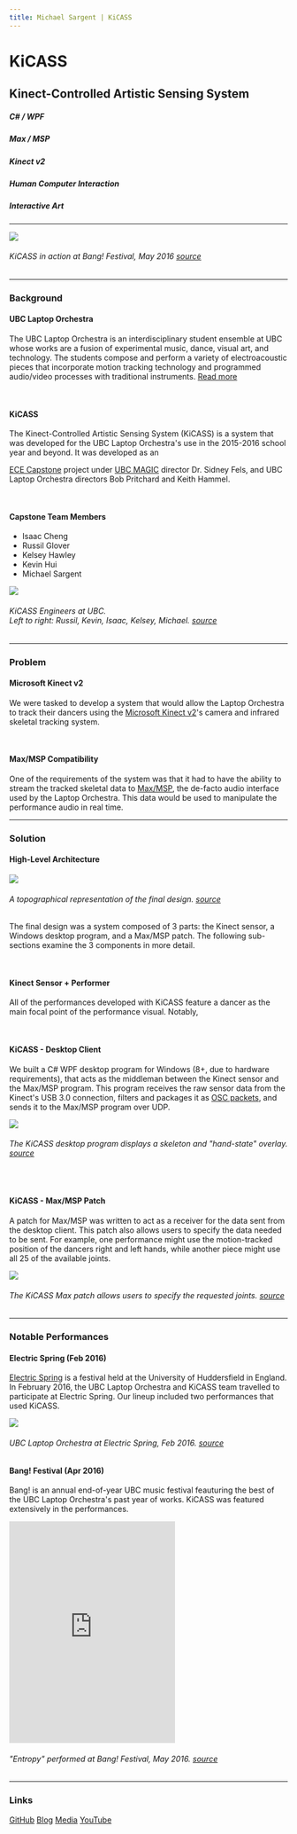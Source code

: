 ```yaml
---
title: Michael Sargent | KiCASS
---
```


# KiCASS

## Kinect-Controlled Artistic Sensing System

##### C# / WPF

##### Max / MSP

##### Kinect v2

##### Human Computer Interaction

##### Interactive Art

<hr>

<img src="/entropy.gif" />

###### KiCASS in action at Bang! Festival, May 2016 [source][entropy]

<hr>

### Background

#### UBC Laptop Orchestra

The UBC Laptop Orchestra is an interdisciplinary student ensemble at UBC whose works
are a fusion of experimental music, dance, visual art, and technology. The students
compose and perform a variety of electroacoustic pieces that incorporate motion tracking
technology and programmed audio/video processes with traditional instruments.
[Read more][laptop]

<br>

#### KiCASS

The Kinect-Controlled Artistic Sensing System (KiCASS) is a system that was developed
for the UBC Laptop Orchestra's use in the 2015-2016 school year and beyond. It was
developed as an

[ECE Capstone][capstone] project under [UBC MAGIC][magic] director Dr. Sidney Fels, and
UBC Laptop Orchestra directors Bob Pritchard and Keith Hammel.

<br>

#### Capstone Team Members

* Isaac Cheng
* Russil Glover
* Kelsey Hawley
* Kevin Hui
* Michael Sargent

<img src="/kicass-team.png" />

###### KiCASS Engineers at UBC.<br>Left to right: Russil, Kevin, Isaac, Kelsey, Michael. [source][team]

<hr>

### Problem

#### Microsoft Kinect v2

We were tasked to develop a system that would allow the Laptop Orchestra to
track their dancers using the [Microsoft Kinect v2][kinect]'s camera and infrared
skeletal tracking system.

<br>

#### Max/MSP Compatibility

One of the requirements of the system was that it had to have the ability to stream
the tracked skeletal data to [Max/MSP][max], the de-facto audio interface used by the
Laptop Orchestra. This data would be used to manipulate the performance audio in real time.

<hr>

### Solution

#### High-Level Architecture

<img src="/kicass-architecture.png" />

###### A topographical representation of the final design. [source][architecture]

The final design was a system composed of 3 parts: the Kinect sensor, a Windows desktop
program, and a Max/MSP patch. The following sub-sections examine the 3 components in more detail.

<br>

#### Kinect Sensor + Performer

All of the performances developed with KiCASS feature a dancer as the main focal point
of the performance visual. Notably,  

<br>

#### KiCASS - Desktop Client

We built a C# WPF desktop program for Windows (8+, due to hardware requirements), that
acts as the middleman between the Kinect sensor and the Max/MSP program. This program
receives the raw sensor data from the Kinect's USB 3.0 connection, filters and packages
it as [OSC packets][osc], and sends it to the Max/MSP program over UDP.

<img src="/kicass-desktop.png" />

###### The KiCASS desktop program displays a skeleton and "hand-state" overlay. [source][desktop]

<br>

#### KiCASS - Max/MSP Patch

A patch for Max/MSP was written to act as a receiver for the data sent from the desktop
client. This patch also allows users to specify the data needed to be sent. For example,
one performance might use the motion-tracked position of the dancers right and left hands,
while another piece might use all 25 of the available joints.

<img src="/patch.png" />

###### The KiCASS Max patch allows users to specify the requested joints. [source][patch]

<hr>

### Notable Performances

#### Electric Spring (Feb 2016)

[Electric Spring][electric] is a festival held at the University of Huddersfield in England.
In February 2016, the UBC Laptop Orchestra and KiCASS team travelled to participate at Electric
Spring. Our lineup included two performances that used KiCASS.  

<img src="/stars.gif" />

###### UBC Laptop Orchestra at Electric Spring, Feb 2016. [source][architecture]

#### Bang! Festival (Apr 2016)

Bang! is an annual end-of-year UBC music festival feauturing the best of the UBC Laptop
Orchestra's past year of works. KiCASS was featured extensively in the performances.

<iframe height="400px" src="https://www.youtube.com/embed/prreQxDbnaA?rel=0" frameborder="0" allowfullscreen></iframe>

###### "Entropy" performed at Bang! Festival, May 2016. [source][entropy]

<hr>

### Links

[GitHub][github] [Blog][impart] [Media][laptop] [YouTube][youtube]

[bang]: <https://ubcimpart.wordpress.com/2016/04/08/bang-festival-and-call-for-dancers/>
[entropy]: <https://www.youtube.com/watch?v=prreQxDbnaA>
[laptop]: <http://music.ubc.ca/student-ensembles/laptop-orchestra/>
[capstone]: <https://www.ece.ubc.ca/courses/capstones>
[magic]: <http://www.magic.ubc.ca/>
[team]: <https://ubcimpart.wordpress.com/2015/11/04/introducing-the-kstamp-team/>
[kinect]: <https://developer.microsoft.com/en-us/windows/kinect>
[max]: <https://cycling74.com/products/max/>
[osc]: <https://en.wikipedia.org/wiki/Open_Sound_Control>
[architecture]: <>
[electric]: <http://www.electricspring.co.uk/index.html>
[github]: <https://github.com/nbzzzz/kicass>
[impart]: <https://ubcimpart.wordpress.com>
[youtube]: <https://www.youtube.com/channel/UCd5zkwu5AqcUnwof-PyhRnA>
[patch]: <https://github.com/nbzzzz/KiCASS#using-the-patch>
[desktop]: <https://github.com/nbzzzz/KiCASS#using-kicass-desktop>

